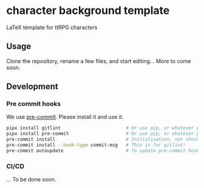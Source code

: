 # character background template

LaTeX template for ttRPG characters

## Usage

Clone the repository, rename a few files, and start editing… More to come soon.

## Development

### Pre commit hooks

We use [pre-commit](https://pre-commit.com/). Please install it and use it.

```bash
pipx install gitlint                        # Or use pip, or whatever package management you have.
pipx install pre-commit                     # Or use pip, or whatever package management you have.
pre-commit install                          # Initialisation, not shocker there.
pre-commit install --hook-type commit-msg   # This is for gitlint!
pre-commit autoupdate                       # To update pre-commit hooks.
```

### CI/CD

… To be done soon.
